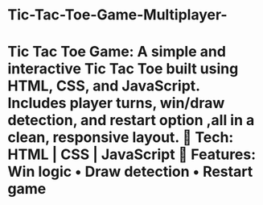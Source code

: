# Tic-Tac-Toe-Game-Multiplayer-
# Tic Tac Toe Game:  A simple and interactive **Tic Tac Toe** built using **HTML, CSS, and JavaScript**.   Includes player turns, win/draw detection, and restart option   ,all in a clean, responsive layout.  🔹 Tech: HTML | CSS | JavaScript   🔹 Features: Win logic • Draw detection • Restart game
